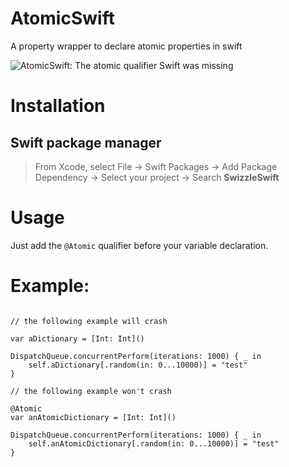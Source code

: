 # AtomicSwift
A property wrapper to declare atomic properties in swift

![AtomicSwift: The atomic qualifier Swift was missing](https://raw.githubusercontent.com/MarioIannotta/AtomicSwift/master/SwizzleSwift.png)

# Installation

## Swift package manager
> From Xcode, select File → Swift Packages → Add Package Dependency → Select your project → Search **SwizzleSwift**

# Usage
Just add the `@Atomic` qualifier before your variable declaration.

# Example:

```

// the following example will crash

var aDictionary = [Int: Int]()

DispatchQueue.concurrentPerform(iterations: 1000) { _ in
    self.aDictionary[.random(in: 0...10000)] = "test"
}

// the following example won't crash

@Atomic
var anAtomicDictionary = [Int: Int]()

DispatchQueue.concurrentPerform(iterations: 1000) { _ in
    self.anAtomicDictionary[.random(in: 0...10000)] = "test"
}

```
